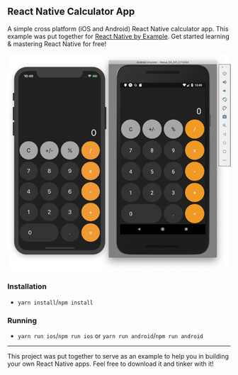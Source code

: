 ## React Native Calculator App

A simple cross platform (iOS and Android) React Native calculator app. This example was put together for [React Native by Example](https://www.reactnativebyexample.com/). Get started learning & mastering React Native for free!

![Demo](./assets/demo.png)

### Installation

- `yarn install`/`npm install`

### Running

- `yarn run ios`/`npm run ios` or `yarn run android`/`npm run android`

---

This project was put together to serve as an example to help you in building your own React Native apps. Feel free to download it and tinker with it!
